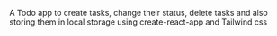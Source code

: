 A Todo app to create tasks, change their status, delete tasks and also storing them in local storage using create-react-app and Tailwind css
